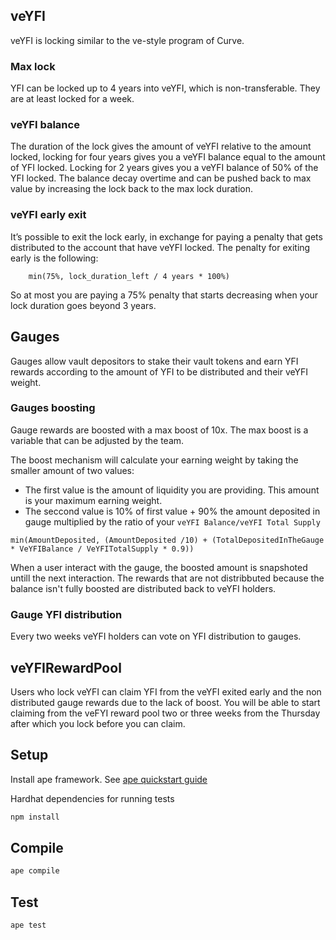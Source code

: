 ## veYFI

veYFI is locking similar to the ve-style program of Curve. 

### Max lock

YFI can be locked up to 4 years into veYFI, which is non-transferable. They are at least locked for a week.

### veYFI balance

The duration of the lock gives the amount of veYFI relative to the amount locked, locking for four years gives you a veYFI balance equal to the amount of YFI locked. Locking for 2 years gives you a veYFI balance of 50% of the YFI locked.
The balance decay overtime and can be pushed back to max value by increasing the lock back to the max lock duration.


### veYFI early exit
It’s possible to exit the lock early, in exchange for paying a penalty that gets distributed to the account that have veYFI locked. The penalty for exiting early is the following: 
```
    min(75%, lock_duration_left / 4 years * 100%)
```
So at most you are paying a 75% penalty that starts decreasing when your lock duration goes beyond 3 years.

## Gauges

Gauges allow vault depositors to stake their vault tokens and earn YFI rewards according to the amount of YFI to be distributed and their veYFI weight.

### Gauges boosting

Gauge rewards are boosted with a max boost of 10x. The max boost is a variable that can be adjusted by the team.

The boost mechanism will calculate your earning weight by taking the smaller amount of two values:
- The first value is the amount of liquidity you are providing. This amount is your maximum earning weight.
- The seccond value is 10% of first value + 90% the amount deposited in gauge multiplied by the ratio of your `veYFI Balance/veYFI Total Supply`
```
min(AmountDeposited, (AmountDeposited /10) + (TotalDepositedInTheGauge * VeYFIBalance / VeYFITotalSupply * 0.9))
```
When a user interact with the gauge, the boosted amount is snapshoted untill the next interaction.
The rewards that are not distribbuted because the balance isn't fully boosted are distributed back to veYFI holders.

### Gauge YFI distribution

Every two weeks veYFI holders can vote on YFI distribution to gauges.

## veYFIRewardPool

Users who lock veYFI can claim YFI from the veYFI exited early and the non distributed gauge rewards due to the lack of boost.
You will be able to start claiming from the veFYI reward pool two or three weeks from the Thursday after which you lock before you can claim.

## Setup

Install ape framework. See [ape quickstart guide](https://docs.apeworx.io/ape/stable/userguides/quickstart.html)

Hardhat dependencies for running tests
```bash
npm install
```

## Compile

```bash
ape compile
```

## Test

```bash
ape test
```
